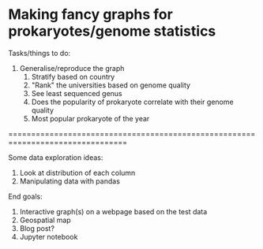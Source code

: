 # Making fancy graphs for prokaryotes/genome statistics

Tasks/things to do:
1. Generalise/reproduce the graph
	1. Stratify based on country
	1. "Rank" the universities based on genome quality
	1. See least sequenced genus
	1. Does the popularity of prokaryote correlate with their genome quality
	1. Most popular prokaryote of the year

================================================================================

Some data exploration ideas:
1. Look at distribution of each column
1. Manipulating data with pandas

End goals:
1. Interactive graph(s) on a webpage based on the test data
  1. Geospatial map
1. Blog post?
1. Jupyter notebook

